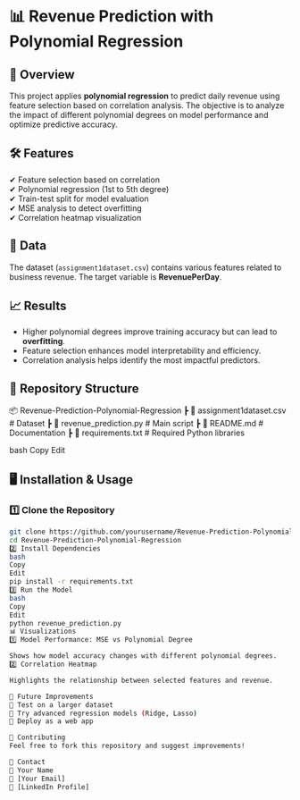 # 📊 Revenue Prediction with Polynomial Regression  

## 📌 Overview  
This project applies **polynomial regression** to predict daily revenue using feature selection based on correlation analysis. The objective is to analyze the impact of different polynomial degrees on model performance and optimize predictive accuracy.

## 🛠 Features  
✔ Feature selection based on correlation  
✔ Polynomial regression (1st to 5th degree)  
✔ Train-test split for model evaluation  
✔ MSE analysis to detect overfitting  
✔ Correlation heatmap visualization  

## 🔬 Data  
The dataset (`assignment1dataset.csv`) contains various features related to business revenue. The target variable is **RevenuePerDay**.

## 📈 Results  
- Higher polynomial degrees improve training accuracy but can lead to **overfitting**.  
- Feature selection enhances model interpretability and efficiency.  
- Correlation analysis helps identify the most impactful predictors.

## 📂 Repository Structure  
📦 Revenue-Prediction-Polynomial-Regression
┣ 📜 assignment1dataset.csv # Dataset
┣ 📜 revenue_prediction.py # Main script
┣ 📜 README.md # Documentation
┣ 📜 requirements.txt # Required Python libraries

bash
Copy
Edit

## 🖥 Installation & Usage  
### 1️⃣ Clone the Repository  
```bash
git clone https://github.com/yourusername/Revenue-Prediction-Polynomial-Regression.git
cd Revenue-Prediction-Polynomial-Regression
2️⃣ Install Dependencies
bash
Copy
Edit
pip install -r requirements.txt
3️⃣ Run the Model
bash
Copy
Edit
python revenue_prediction.py
📊 Visualizations
1️⃣ Model Performance: MSE vs Polynomial Degree

Shows how model accuracy changes with different polynomial degrees.
2️⃣ Correlation Heatmap

Highlights the relationship between selected features and revenue.

📌 Future Improvements
🚀 Test on a larger dataset
🚀 Try advanced regression models (Ridge, Lasso)
🚀 Deploy as a web app

🤝 Contributing
Feel free to fork this repository and suggest improvements!

📩 Contact
👤 Your Name
📧 [Your Email]
🔗 [LinkedIn Profile]
